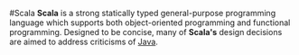 #Scala
**Scala** is a strong statically typed general-purpose programming language which supports both object-oriented programming and functional programming. Designed to be concise, many of **Scala's** design decisions are aimed to address criticisms of [Java](/wiki/Java).